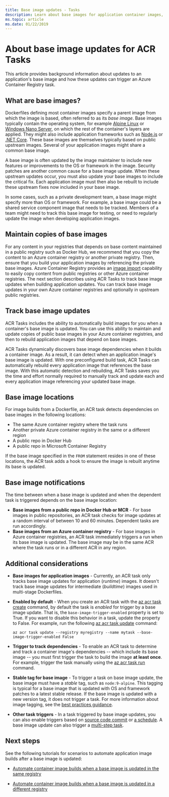 ```yaml
---
title: Base image updates - Tasks
description: Learn about base images for application container images, and about how a base image update can trigger an Azure Container Registry task.
ms.topic: article
ms.date: 01/22/2019
---
```


# About base image updates for ACR Tasks

This article provides background information about updates to an application's base image and how these updates can trigger an Azure Container Registry task.

## What are base images?

Dockerfiles defining most container images specify a parent image from which the image is based, often referred to as its *base image*. Base images typically contain the operating system, for example [Alpine Linux][base-alpine] or [Windows Nano Server][base-windows], on which the rest of the container's layers are applied. They might also include application frameworks such as [Node.js][base-node] or [.NET Core][base-dotnet]. These base images are themselves typically based on public upstream images. Several of your application images might share a common base image.

A base image is often updated by the image maintainer to include new features or improvements to the OS or framework in the image. Security patches are another common cause for a base image update. When these upstream updates occur, you must also update your base images to include the critical fix. Each application image must then also be rebuilt to include these upstream fixes now included in your base image.

In some cases, such as a private development team, a base image might specify more than OS or framework. For example, a base image could be a shared service component image that needs to be tracked. Members of a team might need to track this base image for testing, or need to regularly update the image when developing application images.

## Maintain copies of base images

For any content in your registries that depends on base content maintained in a public registry such as Docker Hub, we recommend that you copy the content to an Azure container registry or another private registry. Then, ensure that you build your application images by referencing the private base images. Azure Container Registry provides an [image import](container-registry-import-images.md) capability to easily copy content from public registries or other Azure container registries. The next section describes using ACR Tasks to track base image updates when building application updates. You can track base image updates in your own Azure container registries and optionally in upstream public registries.

## Track base image updates

ACR Tasks includes the ability to automatically build images for you when a container's base image is updated. You can use this ability to maintain and update copies of public base images in your Azure container registries, and then to rebuild application images that depend on base images.

ACR Tasks dynamically discovers base image dependencies when it builds a container image. As a result, it can detect when an application image's base image is updated. With one preconfigured build task, ACR Tasks can automatically rebuild every application image that references the base image. With this automatic detection and rebuilding, ACR Tasks saves you the time and effort normally required to manually track and update each and every application image referencing your updated base image.

## Base image locations

For image builds from a Dockerfile, an ACR task detects dependencies on base images in the following locations:

* The same Azure container registry where the task runs
* Another private Azure container registry in the same or a different region 
* A public repo in Docker Hub 
* A public repo in Microsoft Container Registry

If the base image specified in the `FROM` statement resides in one of these locations, the ACR task adds a hook to ensure the image is rebuilt anytime its base is updated.

## Base image notifications

The time between when a base image is updated and when the dependent task is triggered depends on the base image location:

* **Base images from a public repo in Docker Hub or MCR** - For base images in public repositories, an ACR task checks for image updates at a random interval of between 10 and 60 minutes. Dependent tasks are run accordingly.
* **Base images from an Azure container registry** - For base images in Azure container registries, an ACR task immediately triggers a run when its base image is updated. The base image may be in the same ACR where the task runs or in a different ACR in any region.

## Additional considerations

* **Base images for application images** - Currently, an ACR task only tracks base image updates for application (*runtime*) images. It doesn't track base image updates for intermediate (*buildtime*) images used in multi-stage Dockerfiles.  

* **Enabled by default** - When you create an ACR task with the [az acr task create][az-acr-task-create] command, by default the task is *enabled* for trigger by a base image update. That is, the `base-image-trigger-enabled` property is set to True. If you want to disable this behavior in a task, update the property to False. For example, run the following [az acr task update][az-acr-task-update] command:

  ```azurecli
  az acr task update --registry myregistry --name mytask --base-image-trigger-enabled False
  ```

* **Trigger to track dependencies** - To enable an ACR task to determine and track a container image's dependencies -- which include its base image -- you must first trigger the task to build the image **at least once**. For example, trigger the task manually using the [az acr task run][az-acr-task-run] command.

* **Stable tag for base image** - To trigger a task on base image update, the base image must have a *stable* tag, such as `node:9-alpine`. This tagging is typical for a base image that is updated with OS and framework patches to a latest stable release. If the base image is updated with a new version tag, it does not trigger a task. For more information about image tagging, see the [best practices guidance](container-registry-image-tag-version.md). 

* **Other task triggers** - In a task triggered by base image updates, you can also enable triggers based on [source code commit](container-registry-tutorial-build-task.md) or [a schedule](container-registry-tasks-scheduled.md). A base image update can also trigger a [multi-step task](container-registry-tasks-multi-step.md).

## Next steps

See the following tutorials for scenarios to automate application image builds after a base image is updated:

* [Automate container image builds when a base image is updated in the same registry](container-registry-tutorial-base-image-update.md)

* [Automate container image builds when a base image is updated in a different registry](container-registry-tutorial-private-base-image-update.md)


<!-- LINKS - External -->
[base-alpine]: https://hub.docker.com/_/alpine/
[base-dotnet]: https://hub.docker.com/r/microsoft/dotnet/
[base-node]: https://hub.docker.com/_/node/
[base-windows]: https://hub.docker.com/r/microsoft/nanoserver/
[sample-archive]: https://github.com/Azure-Samples/acr-build-helloworld-node/archive/master.zip
[terms-of-use]: https://azure.microsoft.com/support/legal/preview-supplemental-terms/

<!-- LINKS - Internal -->
[azure-cli]: /cli/azure/install-azure-cli
[az-acr-build]: /cli/azure/acr#az-acr-build
[az-acr-pack-build]: /cli/azure/acr/pack#az-acr-pack-build
[az-acr-task]: /cli/azure/acr/task
[az-acr-task-create]: /cli/azure/acr/task#az-acr-task-create
[az-acr-task-run]: /cli/azure/acr/task#az-acr-task-run
[az-acr-task-update]: /cli/azure/acr/task#az-acr-task-update
[az-login]: /cli/azure/reference-index#az-login
[az-login-service-principal]: /cli/azure/authenticate-azure-cli

<!-- IMAGES -->
[quick-build-01-fork]: ./media/container-registry-tutorial-quick-build/quick-build-01-fork.png
[quick-build-02-browser]: ./media/container-registry-tutorial-quick-build/quick-build-02-browser.png

